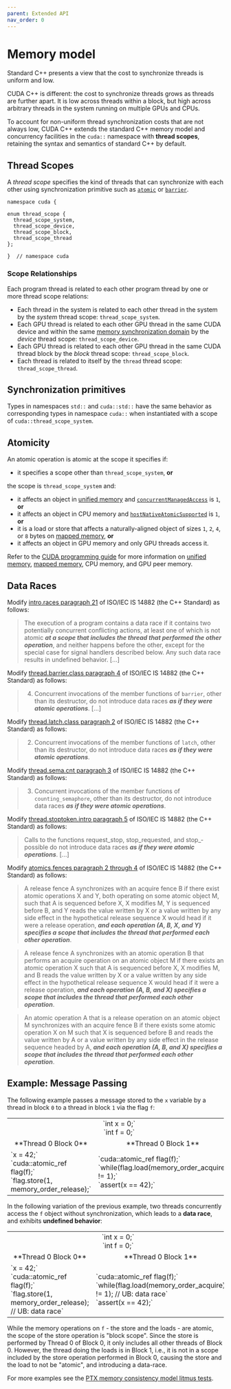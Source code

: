 ```yaml
---
parent: Extended API
nav_order: 0
---
```


# Memory model

Standard C++ presents a view that the cost to synchronize threads is uniform and low.

CUDA C++ is different: the cost to synchronize threads grows as threads are further apart.
It is low across threads within a block, but high across arbitrary threads in the system running on multiple GPUs and CPUs.

To account for non-uniform thread synchronization costs that are not always low, CUDA C++ extends the standard C++ memory model and concurrency facilities in the `cuda::` namespace with **thread scopes**, retaining the syntax and semantics of standard C++ by default.

## Thread Scopes

A _thread scope_ specifies the kind of threads that can synchronize with each other using synchronization primitive such as [`atomic`] or [`barrier`].

```cuda
namespace cuda {

enum thread_scope {
  thread_scope_system,
  thread_scope_device,
  thread_scope_block,
  thread_scope_thread
};

}  // namespace cuda
```

[`atomic`]: synchronization_primitives/atomic.md
[`barrier`]: synchronization_primitives/barrier.md

### Scope Relationships

Each program thread is related to each other program thread by one or more thread scope relations:
- Each thread in the system is related to each other thread in the system by the *system* thread scope: `thread_scope_system`.
- Each GPU thread is related to each other GPU thread in the same CUDA device and within the same [memory synchronization domain](https://docs.nvidia.com/cuda/cuda-c-programming-guide/index.html#memory-synchronization-domains) by the *device* thread scope: `thread_scope_device`.
- Each GPU thread is related to each other GPU thread in the same CUDA thread block by the *block* thread scope: `thread_scope_block`.
- Each thread is related to itself by the `thread` thread scope: `thread_scope_thread`.

## Synchronization primitives

Types in namespaces `std::` and `cuda::std::` have the same behavior as corresponding types in namespace `cuda::` when instantiated with a scope of `cuda::thread_scope_system`.

## Atomicity

An atomic operation is atomic at the scope it specifies if:
- it specifies a scope other than `thread_scope_system`, **or**

the scope is `thread_scope_system` and:

- it affects an object in [unified memory] and [`concurrentManagedAccess`] is `1`, **or**
- it affects an object in CPU memory and [`hostNativeAtomicSupported`] is `1`, **or**
- it is a load or store that affects a naturally-aligned object of sizes `1`, `2`, `4`, or `8` bytes on [mapped memory], **or**
- it affects an object in GPU memory and only GPU threads access it.

[mapped memory]: https://docs.nvidia.com/cuda/cuda-c-programming-guide/index.html#mapped-memory

Refer to the [CUDA programming guide] for more information on [unified memory], [mapped memory], CPU memory, and GPU peer memory.

[mapped memory]: https://docs.nvidia.com/cuda/cuda-c-programming-guide/index.html#mapped-memory
[unified memory]: https://docs.nvidia.com/cuda/cuda-c-programming-guide/index.html#um-unified-memory-programming-hd
[CUDA programming guide]: https://docs.nvidia.com/cuda/cuda-c-programming-guide/index.html
[`concurrentManagedAccess`]: https://docs.nvidia.com/cuda/cuda-runtime-api/structcudaDeviceProp.html#structcudaDeviceProp_116f9619ccc85e93bc456b8c69c80e78b
[`hostNativeAtomicSupported`]: https://docs.nvidia.com/cuda/cuda-runtime-api/structcudaDeviceProp.html#structcudaDeviceProp_1ef82fd7d1d0413c7d6f33287e5b6306f

## Data Races

Modify [intro.races paragraph 21] of ISO/IEC IS 14882 (the C++ Standard) as follows:
> The execution of a program contains a data race if it contains two potentially concurrent conflicting actions, at least one of which is not atomic ***at a scope that includes the thread that performed the other operation***, and neither happens before the other, except for the special case for signal handlers described below. Any such data race results in undefined behavior. [...]

Modify [thread.barrier.class paragraph 4] of ISO/IEC IS 14882 (the C++ Standard) as follows:
> 4. Concurrent invocations of the member functions of `barrier`, other than its destructor, do not introduce data races ***as if they were atomic operations***. [...]

Modify [thread.latch.class paragraph 2] of ISO/IEC IS 14882 (the C++ Standard) as follows:
> 2. Concurrent invocations of the member functions of `latch`, other than its destructor, do not introduce data races ***as if they were atomic operations***.

Modify [thread.sema.cnt paragraph 3] of ISO/IEC IS 14882 (the C++ Standard) as follows:
> 3. Concurrent invocations of the member functions of `counting_semaphore`, other than its destructor, do not introduce data races ***as if they were atomic operations***.

Modify [thread.stoptoken.intro paragraph 5] of ISO/IEC IS 14882 (the C++ Standard) as follows:
> Calls to the functions request_­stop, stop_­requested, and stop_­possible do not introduce data races ***as if they were atomic operations***. [...]

[thread.stoptoken.intro paragraph 5]: https://eel.is/c++draft/thread#stoptoken.intro-5

Modify [atomics.fences paragraph 2 through 4] of ISO/IEC IS 14882 (the C++ Standard) as follows:
> A release fence A synchronizes with an acquire fence B if there exist atomic
> operations X and Y, both operating on some atomic object M, such that A is
> sequenced before X, X modifies M, Y is sequenced before B, and Y reads the
> value written by X or a value written by any side effect in the hypothetical
> release sequence X would head if it were a release operation,
> ***and each operation (A, B, X, and Y) specifies a scope that includes the thread that performed each other operation***.

> A release fence A synchronizes with an atomic operation B that performs an
> acquire operation on an atomic object M if there exists an atomic operation X
> such that A is sequenced before X, X modifies M, and B reads the value
> written by X or a value written by any side effect in the hypothetical
> release sequence X would head if it were a release operation,
> ***and each operation (A, B, and X) specifies a scope that includes the thread that performed each other operation***.

> An atomic operation A that is a release operation on an atomic object M
> synchronizes with an acquire fence B if there exists some atomic operation X
> on M such that X is sequenced before B and reads the value written by A or a
> value written by any side effect in the release sequence headed by A,
> ***and each operation (A, B, and X) specifies a scope that includes the thread that performed each other operation***.

## Example: Message Passing

The following example passes a message stored to the `x` variable by a thread in block `0` to a thread in block `1` via the flag `f`:

<table class="display">
<tr class="header"><td colspan="2" markdown="span" align="center">
`int x = 0;`<br>
`int f = 0;`
</td></tr>
<tr class="header">
<td markdown="span" align="center"> 
**Thread 0 Block 0** 
</td><td markdown="span" align="center"> 
**Thread 0 Block 1** 
</td>
</tr>
<tr>
<td markdown="span">
`x = 42;`<br>
`cuda::atomic_ref<int, cuda::thread_scope_device> flag(f);`<br>
`flag.store(1, memory_order_release);`
</td>
<td markdown="span">
`cuda::atomic_ref<int, cuda::thread_scope_device> flag(f);`<br>
`while(flag.load(memory_order_acquire) != 1);`<br>
`assert(x == 42);`
</td>
</tr>
</table>

In the following variation of the previous example, two threads concurrently access the `f` object without synchronization, which leads to a **data race**, and exhibits **undefined behavior**:

<table>
<tr><td colspan="2" markdown="span" align="center">
`int x = 0;`<br>
`int f = 0;`
</td></tr>
<tr>
<td markdown="span" align="center"> 
**Thread 0 Block 0** 
</td><td markdown="span" align="center"> 
**Thread 0 Block 1** 
</td>
</tr>
<tr>
<td markdown="span">
`x = 42;`<br>
`cuda::atomic_ref<int, cuda::thread_scope_block> flag(f);`<br>
`flag.store(1, memory_order_release);  // UB: data race`
</td>
<td markdown="span">
`cuda::atomic_ref<int, cuda::thread_scope_device> flag(f);`<br>
`while(flag.load(memory_order_acquire) != 1); // UB: data race`<br>
`assert(x == 42);`
</td>
</tr>
</table>

While the memory operations on `f` - the store and the loads - are atomic, the scope of the store operation is "block scope". Since the store is performed by Thread 0 of Block 0, it only includes all other threads of Block 0. However, the thread doing the loads is in Block 1, i.e., it is not in a scope included by the store operation performed in Block 0, causing the store and the load to not be "atomic", and introducing a data-race. 

For more examples see the [PTX memory consistency model litmus tests].

[PTX memory consistency model litmus tests]: https://docs.nvidia.com/cuda/parallel-thread-execution/index.html#axioms 
[intro.races paragraph 21]: https://eel.is/c++draft/intro.races#21
[thread.barrier.class paragraph 4]: https://eel.is/c++draft/thread.barrier.class#4
[thread.latch.class paragraph 2]: https://eel.is/c++draft/thread.latch.class#2
[thread.sema.cnt paragraph 3]: https://eel.is/c++draft/thread.sema.cnt#3
[atomics.fences paragraph 2 through 4]: https://eel.is/c++draft/atomics.fences#2
